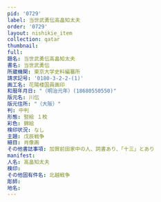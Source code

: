 ```yaml
---
pid: '0729'
label: 当世武勇伝高畠知太夫
order: '0729'
layout: nishikie_item
collection: qatar
thumbnail: 
full: 
題名: 当世武勇伝高畠知太夫
書名: 当世武勇伝
所蔵機関: 東京大学史料編纂所
請求記号: '0180-3-2-2-(1)'
画工名: 花陽楼国員画印
和暦年月日: "（明治元年）(18680550550)"
版元名: 川伝
版元住所: "（大阪）"
判: 中判
形態: 竪絵 １枚
彩色: 錦絵
検印状況: なし
主題: 戊辰戦争
細目: 肖像画
その他書誌事項: 加賀前田家中の人、詞書あり、「十三」とあり
manifest: 
人名: 高畠知太夫
検印: 
その他固有件名: 北越戦争
彫師: 
地名: 
---
```

